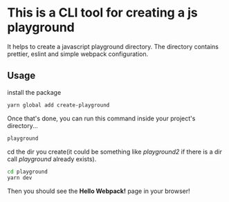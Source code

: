 # This is a CLI tool for creating a js playground

It helps to create a javascript playground directory. The directory contains prettier, eslint and simple webpack configuration.

## Usage

install the package

```bash
yarn global add create-playground

```

Once that's done, you can run this command inside your project's directory...

```bash
playground
```

cd the dir you create(it could be something like _playground2_ if there is a dir call _playground_ already exists).

```bash
cd playground
yarn dev
```

Then you should see the **Hello Webpack!** page in your browser!
